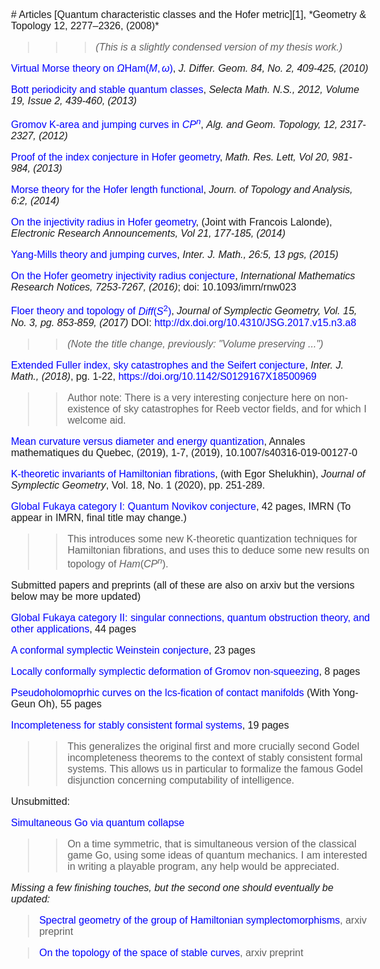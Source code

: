 <STYLE>
<!--
A{text-decoration:none}
A{color:blue}
body {
    font: normal 16px Verdana, Arial, sans-serif;
}

-->
</STYLE>
<meta http-equiv="Cache-Control" content="no-cache, no-store, must-revalidate" />
<meta http-equiv="Pragma" content="no-cache" />
<meta http-equiv="Expires" content="0" />
# Articles 
<meta http-equiv="Cache-Control" content="no-cache, no-store, must-revalidate" />
<meta http-equiv="Pragma" content="no-cache" />
<meta http-equiv="Expires" content="0" />
[Quantum characteristic classes and the Hofer metric][1],
*Geometry & Topology 12, 2277–2326, (2008)*

> > >*(This is a slightly condensed version of my
thesis work.)*

[Virtual Morse theory on $\Omega \text {Ham} (M, \omega)$][2], *J.
Differ. Geom. 84, No. 2, 409-425, (2010)*

[Bott periodicity and stable quantum classes][3], *Selecta Math.
N.S., 2012, Volume 19, Issue 2, 439-460, (2013)*

[Gromov K-area and jumping curves in $CP^n$][4],  *Alg. and Geom.
Topology, 12, 2317-2327, (2012)*

[Proof of the index conjecture in Hofer geometry][7], *Math. Res.
Lett, Vol 20, 981-984, (2013)*

[Morse theory for the Hofer length functional][8], *Journ. of
Topology and Analysis, 6:2, (2014)*

[On the injectivity radius in Hofer geometry][10], (Joint with
Francois Lalonde), *Electronic Research Announcements, Vol 21, 177-185, (2014)*

[Yang-Mills theory and jumping curves][9], *Inter. J. Math., 26:5, 13 pgs, (2015)*

[On the Hofer geometry injectivity radius conjecture][16], *International Mathematics Research Notices, 7253-7267, (2016)*; 
doi: 10.1093/imrn/rnw023

[Floer theory and topology of $Diff (S ^2)$][11], *Journal of Symplectic Geometry, Vol. 15, No. 3, pg. 853-859, (2017)*
DOI: http://dx.doi.org/10.4310/JSG.2017.v15.n3.a8

> > *(Note the title change, previously: "Volume preserving ...")*

[Extended Fuller index, sky catastrophes and the Seifert conjecture][19],  *Inter. J. Math.,  (2018)*, pg. 1-22, https://doi.org/10.1142/S0129167X18500969

>> Author note: There is a very interesting conjecture here on non-existence of sky catastrophes for Reeb vector fields, and for which I welcome aid.

[Mean curvature versus diameter and energy quantization][T], Annales mathematiques du Quebec, (2019), 1-7, (2019), 10.1007/s40316-019-00127-0

[K-theoretic invariants of Hamiltonian fibrations][17], (with Egor Shelukhin), 
*Journal of Symplectic Geometry*, Vol. 18, No. 1 (2020), pp. 251-289.

[Global Fukaya category I: Quantum Novikov conjecture][5], 42 pages, IMRN (To appear in IMRN, final title may change.)

> > This introduces some new K-theoretic quantization techniques for  Hamiltonian fibrations, and uses this to deduce some new results on topology of $Ham (CP^n)$.




Submitted papers and preprints (all of these are also on arxiv but the versions below may be more updated)

[Global Fukaya category II:  singular connections, quantum obstruction theory, and other applications][6], 44 pages

[A conformal symplectic Weinstein conjecture][18], 23 pages

[Locally conformally symplectic deformation of Gromov non-squeezing][non-squeezing], 8 pages

[Pseudoholomoprhic curves on the lcs-fication of contact
manifolds][Oh] (With Yong-Geun Oh), 55 pages

[Incompleteness for stably consistent formal systems][20], 19 pages

> > This generalizes the original first and more crucially second Godel incompleteness theorems to the context of stably consistent formal systems. This allows us in particular to formalize the famous Godel disjunction concerning computability of intelligence.

Unsubmitted:

[Simultaneous Go via quantum collapse][14] 

>> On a time symmetric, that is simultaneous version of the
classical game Go, using some ideas of quantum mechanics. I am interested in writing a playable program, any help would be appreciated.

<!-- In construction -->
<!-- Geometric cycles in secondary K-theory --> 
<!-- > > I use the Global Fukaya category of  fibrations with Calabi-Yau fibers to construct geometric cycles in secondary K-theory of Bertrand Toen. Mainly the point is to give a link between geometry and secondary K-theory, of the kind that exists for ordinary K-theory. -->

*Missing a few finishing touches, but the second one should eventually be
updated:* 

> [Spectral geometry of the group of Hamiltonian
symplectomorphisms][12], arxiv preprint

> [On the topology of the space of stable curves][13], arxiv preprint



[1]: http://arxiv.org/pdf/0709.4510.pdf
[2]: https://docs.google.com/file/d/0B1BCuxjt683fbnVpaTNrUEQxeVk/edit
[3]: http://arxiv.org/pdf/0912.2948.pdf
[4]: http://arxiv.org/pdf/1006.4383.pdf
[5]: http://yashamon.github.io/web2/papers/fukayaI.pdf 
[6]: http://yashamon.github.io/web2/papers/fukayaII.pdf 
[7]: http://arxiv.org/pdf/1204.3098v3 
[8]: http://arxiv.org/pdf/1308.3456v3 
[9]: http://arxiv.org/pdf/1312.0928v3 
[10]: http://www.aimsciences.org/journals/doIpChk.jsp?paperID=10672&mode=full
[11]: http://arxiv.org/pdf/1409.3975.pdf
[12]: https://docs.google.com/file/d/0B1BCuxjt683fNGtVc3Y3OG9TMTA/edit
[13]: https://docs.google.com/file/d/0B1BCuxjt683fSkNHdjA4QXJwSm8/edit 
[14]: http://yashamon.github.io/web2/papers/Sgo.pdf
[16]: https://www.dropbox.com/s/mf54vt1f5b9ulah/injectivitynoLinfty.pdf?dl=0
[15]: http://www.worldscientific.com/doi/pdf/10.1142/S0129167X15500299?src=recsys 
[17]: http://arxiv.org/pdf/1508.06793.pdf
[18]: http://yashamon.github.io/web2/papers/conformalsymplectic.pdf
[non-squeezing]: http://yashamon.github.io/web2/papers/nonsqueezing.pdf
[19]: https://arxiv.org/abs/1703.07801
[20]: http://yashamon.github.io/web2/papers/stableconsistency.pdf
[T]:http://yashamon.github.io/web2/papers/topping.pdf 
[Oh]: https://arxiv.org/abs/2107.03551
